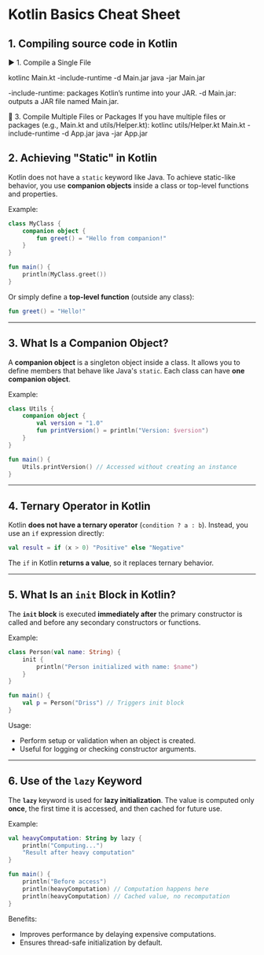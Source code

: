 # Kotlin Basics Cheat Sheet

## 1. Compiling source code in Kotlin
▶ 1. Compile a Single File

kotlinc Main.kt -include-runtime -d Main.jar
java -jar Main.jar

-include-runtime: packages Kotlin’s runtime into your JAR.
-d Main.jar: outputs a JAR file named Main.jar.

📂 3. Compile Multiple Files or Packages
If you have multiple files or packages (e.g., Main.kt and utils/Helper.kt):
kotlinc utils/Helper.kt Main.kt -include-runtime -d App.jar
java -jar App.jar

## 2. Achieving "Static" in Kotlin

Kotlin does not have a `static` keyword like Java. To achieve static-like behavior, you use **companion objects** inside a class or top-level functions and properties.

Example:

```kotlin
class MyClass {
    companion object {
        fun greet() = "Hello from companion!"
    }
}

fun main() {
    println(MyClass.greet())
}
```

Or simply define a **top-level function** (outside any class):

```kotlin
fun greet() = "Hello!"
```

---

## 3. What Is a Companion Object?

A **companion object** is a singleton object inside a class. It allows you to define members that behave like Java's `static`. Each class can have **one companion object**.

Example:

```kotlin
class Utils {
    companion object {
        val version = "1.0"
        fun printVersion() = println("Version: $version")
    }
}

fun main() {
    Utils.printVersion() // Accessed without creating an instance
}
```

---

## 4. Ternary Operator in Kotlin

Kotlin **does not have a ternary operator** (`condition ? a : b`). Instead, you use an `if` expression directly:

```kotlin
val result = if (x > 0) "Positive" else "Negative"
```

The `if` in Kotlin **returns a value**, so it replaces ternary behavior.

---

## 5. What Is an `init` Block in Kotlin?

The **`init` block** is executed **immediately after** the primary constructor is called and before any secondary constructors or functions.

Example:

```kotlin
class Person(val name: String) {
    init {
        println("Person initialized with name: $name")
    }
}

fun main() {
    val p = Person("Driss") // Triggers init block
}
```

Usage:

* Perform setup or validation when an object is created.
* Useful for logging or checking constructor arguments.

---

## 6. Use of the `lazy` Keyword

The **`lazy`** keyword is used for **lazy initialization**. The value is computed only **once**, the first time it is accessed, and then cached for future use.

Example:

```kotlin
val heavyComputation: String by lazy {
    println("Computing...")
    "Result after heavy computation"
}

fun main() {
    println("Before access")
    println(heavyComputation) // Computation happens here
    println(heavyComputation) // Cached value, no recomputation
}
```

Benefits:

* Improves performance by delaying expensive computations.
* Ensures thread-safe initialization by default.
